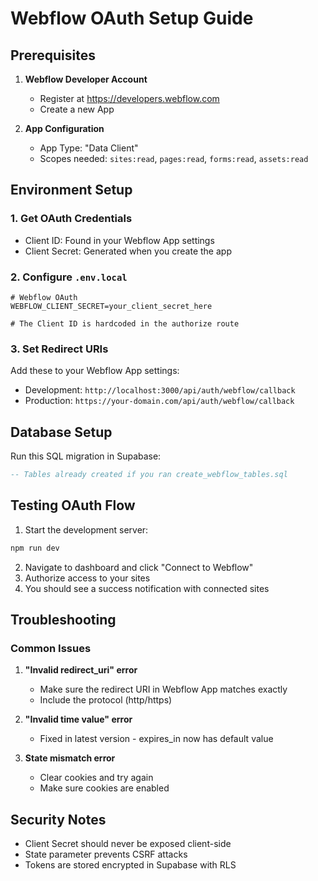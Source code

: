 # Webflow OAuth Setup Guide

## Prerequisites

1. **Webflow Developer Account**
   - Register at https://developers.webflow.com
   - Create a new App

2. **App Configuration**
   - App Type: "Data Client"
   - Scopes needed: `sites:read`, `pages:read`, `forms:read`, `assets:read`

## Environment Setup

### 1. Get OAuth Credentials
- Client ID: Found in your Webflow App settings
- Client Secret: Generated when you create the app

### 2. Configure `.env.local`
```env
# Webflow OAuth
WEBFLOW_CLIENT_SECRET=your_client_secret_here

# The Client ID is hardcoded in the authorize route
```

### 3. Set Redirect URIs
Add these to your Webflow App settings:
- Development: `http://localhost:3000/api/auth/webflow/callback`
- Production: `https://your-domain.com/api/auth/webflow/callback`

## Database Setup

Run this SQL migration in Supabase:
```sql
-- Tables already created if you ran create_webflow_tables.sql
```

## Testing OAuth Flow

1. Start the development server:
```bash
npm run dev
```

2. Navigate to dashboard and click "Connect to Webflow"
3. Authorize access to your sites
4. You should see a success notification with connected sites

## Troubleshooting

### Common Issues

1. **"Invalid redirect_uri" error**
   - Make sure the redirect URI in Webflow App matches exactly
   - Include the protocol (http/https)

2. **"Invalid time value" error**
   - Fixed in latest version - expires_in now has default value

3. **State mismatch error**
   - Clear cookies and try again
   - Make sure cookies are enabled

## Security Notes

- Client Secret should never be exposed client-side
- State parameter prevents CSRF attacks
- Tokens are stored encrypted in Supabase with RLS
